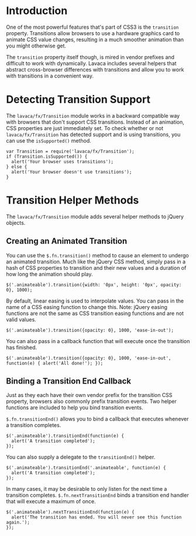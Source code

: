 # Introduction
One of the most powerful features that's part of CSS3 is the `transition` property. Transitions allow browsers to use a hardware graphics card to animate CSS value changes, resulting in a much smoother animation than you might otherwise get.

The `transition` property itself though, is mired in vendor prefixes and difficult to work with dynamically. Lavaca includes several helpers that abstract cross-browser differences with transitions and allow you to work with transitions in a convenient way.

# Detecting Transition Support
The `lavaca/fx/Transition` module works in a backward compatible way with browsers that don't support CSS transitions. Instead of an animation, CSS properties are just immediately set. To check whether or not `lavaca/fx/Transition` has detected support and is using transitions, you can use the `isSupported()` method.

    var Transition = require('lavaca/fx/Transition');
    if (Transition.isSupported()) {
      alert('Your browser uses transitions');
    } else {
      alert('Your browser doesn't use transitions');
    }

# Transition Helper Methods
The `lavaca/fx/Transition` module adds several helper methods to jQuery objects.

## Creating an Animated Transition
You can use the `$.fn.transition()` method to cause an element to undergo an animated transition. Much like the jQuery CSS method, simply pass in a hash of CSS properties to transition and their new values and a duration of how long the animation should play.

    $('.animateable').transition({width: '0px', height: '0px', opacity: 0}, 1000);

By default, linear easing is used to interpolate values. You can pass in the name of a CSS easing function to change this. Note: jQuery easing functions are not the same as CSS transition easing functions and are not valid values.

    $('.animateable').transition({opacity: 0}, 1000, 'ease-in-out');

You can also pass in a callback function that will execute once the transition has finished.

    $('.animateable').transition({opacity: 0}, 1000, 'ease-in-out', function(e) { alert('All done!'); });

## Binding a Transition End Callback
Just as they each have their own vendor prefix for the transition CSS property, browsers also commonly prefix transition events. Two helper functions are included to help you bind transition events.

`$.fn.transitionEnd()` allows you to bind a callback that executes whenever a transition completes.

    $('.animateable').transitionEnd(function(e) {
      alert('A transition completed');
    });

You can also supply a delegate to the `transitionEnd()` helper.

    $('.animateable').transitionEnd('.animateable', function(e) {
      alert('A transition completed');
    });

In many cases, it may be desirable to only listen for the next time a transition completes. `$.fn.nextTransitionEnd` binds a transition end handler that will execute a maximum of once.

    $('.animateable').nextTransitionEnd(function(e) {
      alert('The transition has ended. You will never see this function again.');
    });